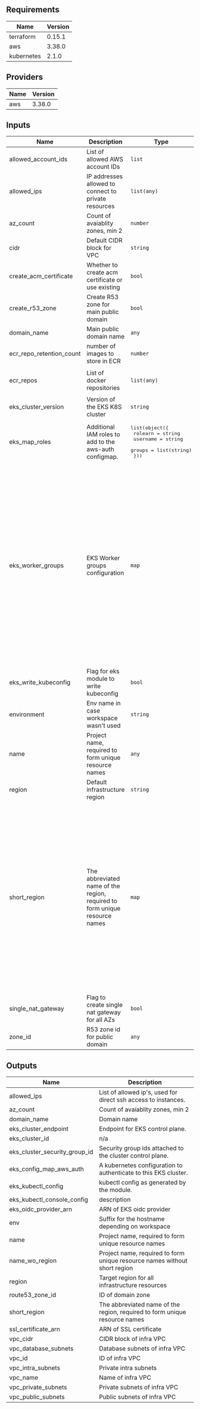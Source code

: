 ## Requirements

| Name | Version |
|------|---------|
| terraform | 0.15.1 |
| aws | 3.38.0 |
| kubernetes | 2.1.0 |

## Providers

| Name | Version |
|------|---------|
| aws | 3.38.0 |

## Inputs

| Name | Description | Type | Default | Required |
|------|-------------|------|---------|:--------:|
| allowed\_account\_ids | List of allowed AWS account IDs | `list` | `[]` | no |
| allowed\_ips | IP addresses allowed to connect to private resources | `list(any)` | `[]` | no |
| az\_count | Count of avaiablity zones, min 2 | `number` | `3` | no |
| cidr | Default CIDR block for VPC | `string` | `"10.0.0.0/16"` | no |
| create\_acm\_certificate | Whether to create acm certificate or use existing | `bool` | `false` | no |
| create\_r53\_zone | Create R53 zone for main public domain | `bool` | `false` | no |
| domain\_name | Main public domain name | `any` | n/a | yes |
| ecr\_repo\_retention\_count | number of images to store in ECR | `number` | `50` | no |
| ecr\_repos | List of docker repositories | `list(any)` | <pre>[<br>  "demo"<br>]</pre> | no |
| eks\_cluster\_version | Version of the EKS K8S cluster | `string` | `"1.18"` | no |
| eks\_map\_roles | Additional IAM roles to add to the aws-auth configmap. | <pre>list(object({<br>    rolearn  = string<br>    username = string<br>    groups   = list(string)<br>  }))</pre> | `[]` | no |
| eks\_worker\_groups | EKS Worker groups configuration | `map` | <pre>{<br>  "ci": {<br>    "asg_desired_capacity": 0,<br>    "asg_max_size": 3,<br>    "asg_min_size": 0,<br>    "override_instance_types": [<br>      "t3.medium",<br>      "t3a.medium"<br>    ],<br>    "spot_instance_pools": 2<br>  },<br>  "ondemand": {<br>    "asg_desired_capacity": 1,<br>    "asg_max_size": 6,<br>    "instance_type": "t3a.medium"<br>  },<br>  "spot": {<br>    "asg_desired_capacity": 1,<br>    "asg_max_size": 5,<br>    "asg_min_size": 0,<br>    "override_instance_types": [<br>      "t3.medium",<br>      "t3a.medium"<br>    ],<br>    "spot_instance_pools": 2<br>  }<br>}</pre> | no |
| eks\_write\_kubeconfig | Flag for eks module to write kubeconfig | `bool` | `false` | no |
| environment | Env name in case workspace wasn't used | `string` | `"demo"` | no |
| name | Project name, required to form unique resource names | `any` | n/a | yes |
| region | Default infrastructure region | `string` | `"us-east-1"` | no |
| short\_region | The abbreviated name of the region, required to form unique resource names | `map` | <pre>{<br>  "ap-east-1": "ape1",<br>  "ap-northeast-1": "apn1",<br>  "ap-northeast-2": "apn2",<br>  "ap-south-1": "aps1",<br>  "ap-southeast-1": "apse1",<br>  "ap-southeast-2": "apse2",<br>  "ca-central-1": "cac1",<br>  "cn-north-1": "cnn1",<br>  "cn-northwest-1": "cnnw1",<br>  "eu-central-1": "euc1",<br>  "eu-north-1": "eun1",<br>  "eu-west-1": "euw1",<br>  "eu-west-2": "euw2",<br>  "eu-west-3": "euw3",<br>  "sa-east-1": "sae1",<br>  "us-east-1": "use1",<br>  "us-east-2": "use2",<br>  "us-gov-east-1": "usge1",<br>  "us-gov-west-1": "usgw1",<br>  "us-west-1": "usw1",<br>  "us-west-2": "usw2"<br>}</pre> | no |
| single\_nat\_gateway | Flag to create single nat gateway for all AZs | `bool` | `true` | no |
| zone\_id | R53 zone id for public domain | `any` | `null` | no |

## Outputs

| Name | Description |
|------|-------------|
| allowed\_ips | List of allowed ip's, used for direct ssh access to instances. |
| az\_count | Count of avaiablity zones, min 2 |
| domain\_name | Domain name |
| eks\_cluster\_endpoint | Endpoint for EKS control plane. |
| eks\_cluster\_id | n/a |
| eks\_cluster\_security\_group\_id | Security group ids attached to the cluster control plane. |
| eks\_config\_map\_aws\_auth | A kubernetes configuration to authenticate to this EKS cluster. |
| eks\_kubectl\_config | kubectl config as generated by the module. |
| eks\_kubectl\_console\_config | description |
| eks\_oidc\_provider\_arn | ARN of EKS oidc provider |
| env | Suffix for the hostname depending on workspace |
| name | Project name, required to form unique resource names |
| name\_wo\_region | Project name, required to form unique resource names without short region |
| region | Target region for all infrastructure resources |
| route53\_zone\_id | ID of domain zone |
| short\_region | The abbreviated name of the region, required to form unique resource names |
| ssl\_certificate\_arn | ARN of SSL certificate |
| vpc\_cidr | CIDR block of infra VPC |
| vpc\_database\_subnets | Database subnets of infra VPC |
| vpc\_id | ID of infra VPC |
| vpc\_intra\_subnets | Private intra subnets |
| vpc\_name | Name of infra VPC |
| vpc\_private\_subnets | Private subnets of infra VPC |
| vpc\_public\_subnets | Public subnets of infra VPC |

